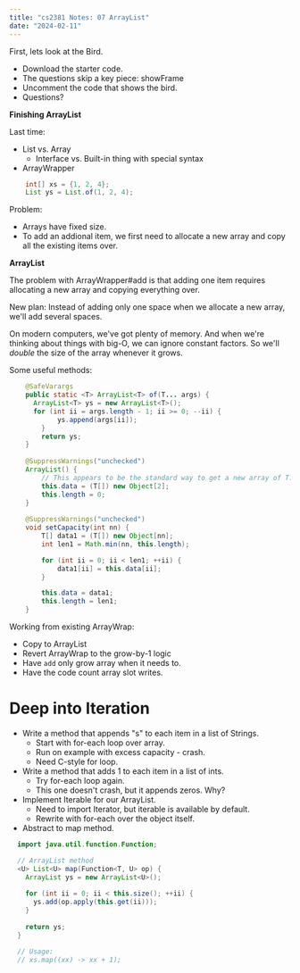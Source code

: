 ```yaml
---
title: "cs2381 Notes: 07 ArrayList"
date: "2024-02-11"
---
```


First, lets look at the Bird.

 - Download the starter code.
 - The questions skip a key piece: showFrame
 - Uncomment the code that shows the bird.
 - Questions?


**Finishing ArrayList**

Last time:

 - List vs. Array
   - Interface vs. Built-in thing with special syntax
 - ArrayWrapper

```java
    int[] xs = {1, 2, 4};
    List ys = List.of(1, 2, 4);
```

Problem:

 - Arrays have fixed size.
 - To add an addional item, we first need to
   allocate a new array and copy all the existing items over.


**ArrayList**

The problem with ArrayWrapper#add is that adding one item requires
allocating a new array and copying everything over.

New plan: Instead of adding only one space when we allocate a new
array, we'll add several spaces.

On modern computers, we've got plenty of memory. And when we're
thinking about things with big-O, we can ignore constant factors. So
we'll *double* the size of the array whenever it grows.

Some useful methods:

```java
    @SafeVarargs
    public static <T> ArrayList<T> of(T... args) {
      ArrayList<T> ys = new ArrayList<T>();
      for (int ii = args.length - 1; ii >= 0; --ii) {
            ys.append(args[ii]);
        }
        return ys;
    }
    
    @SuppressWarnings("unchecked")
    ArrayList() {
        // This appears to be the standard way to get a new array of T.
        this.data = (T[]) new Object[2];
        this.length = 0;
    }
    
    @SuppressWarnings("unchecked")
    void setCapacity(int nn) {
        T[] data1 = (T[]) new Object[nn];
        int len1 = Math.min(nn, this.length);

        for (int ii = 0; ii < len1; ++ii) {
            data1[ii] = this.data[ii];
        }

        this.data = data1;
        this.length = len1;
    }
```


Working from existing ArrayWrap:

 - Copy to ArrayList
 - Revert ArrayWrap to the grow-by-1 logic
 - Have ```add``` only grow array when it needs to.
 - Have the code count array slot writes.


# Deep into Iteration
 
 - Write a method that appends "s" to each item in a list of Strings.
   - Start with for-each loop over array.
   - Run on example with excess capacity - crash.
   - Need C-style for loop.
 - Write a method that adds 1 to each item in a list of ints.
   - Try for-each loop again.
   - This one doesn't crash, but it appends zeros. Why?
 - Implement Iterable for our ArrayList.
   - Need to import Iterator, but iterable is available by default.
   - Rewrite with for-each over the object itself.
 - Abstract to map method.

```java
  import java.util.function.Function;

  // ArrayList method
  <U> List<U> map(Function<T, U> op) {
    ArrayList ys = new ArrayList<U>();
    
    for (int ii = 0; ii < this.size(); ++ii) {
      ys.add(op.apply(this.get(ii)));
    }
    
    return ys;
  }
 
  // Usage:
  // xs.map((xx) -> xx + 1);
```
